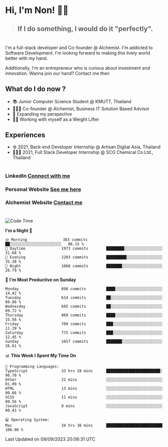 # Hi, I'm Non! 🖐🏻

> ## If I do something, I would do it "perfectly".

#

I'm a full-stack developer and Co-founder @ Alchemist. I'm addicted to Software Development. I'm looking forward to making this lively world better with my hand.

Additionally, I'm an entrepreneur who is curious about investment and innovation. Wanna join our hand? Contact me then

## What do I do now ?

- 📚 Junior Computer Science Student @ KMUTT, Thailand
- 🧑🏻‍💻 Co-founder @ Alchemist, Business IT Solution Based Advisor
- 🌈 Expanding my perspective
- 🏋🏻 Working with myself as a Weight Lifter

## Experiences

- ⚙️ 2021, Back-end Developer Internship @ Artisan Digital Asia, Thailand
- 🧑🏻‍💻 2021, Full Stack Developer Internship @ SCG Chemical Co.Ltd., Thailand

#

### LinkedIn [Connect with me](https://www.linkedin.com/in/non-nontra/)

### Personal Website [See me here](https://nonnontra.com/)

### Alchemist Website [Contact me](https://alchemist-softwarehouse.co/)

#

<!--START_SECTION:waka-->
![Code Time](http://img.shields.io/badge/Code%20Time-3%2C059%20hrs%2058%20mins-blue)

**I'm a Night 🦉** 

```text
🌞 Morning                383 commits         ██░░░░░░░░░░░░░░░░░░░░░░░   06.15 % 
🌆 Daytime                1973 commits        ████████░░░░░░░░░░░░░░░░░   31.68 % 
🌃 Evening                2203 commits        █████████░░░░░░░░░░░░░░░░   35.38 % 
🌙 Night                  1668 commits        ███████░░░░░░░░░░░░░░░░░░   26.79 % 
```
📅 **I'm Most Productive on Sunday** 

```text
Monday                   898 commits         ████░░░░░░░░░░░░░░░░░░░░░   14.42 % 
Tuesday                  614 commits         ██░░░░░░░░░░░░░░░░░░░░░░░   09.86 % 
Wednesday                605 commits         ██░░░░░░░░░░░░░░░░░░░░░░░   09.72 % 
Thursday                 969 commits         ████░░░░░░░░░░░░░░░░░░░░░   15.56 % 
Friday                   709 commits         ███░░░░░░░░░░░░░░░░░░░░░░   11.39 % 
Saturday                 775 commits         ███░░░░░░░░░░░░░░░░░░░░░░   12.45 % 
Sunday                   1657 commits        ███████░░░░░░░░░░░░░░░░░░   26.61 % 
```


📊 **This Week I Spent My Time On** 

```text
💬 Programming Languages: 
TypeScript               33 hrs 28 mins      ████████████████████████░   96.70 % 
Other                    22 mins             ░░░░░░░░░░░░░░░░░░░░░░░░░   01.09 % 
HTML                     13 mins             ░░░░░░░░░░░░░░░░░░░░░░░░░   00.66 % 
SCSS                     11 mins             ░░░░░░░░░░░░░░░░░░░░░░░░░   00.56 % 
JavaScript               8 mins              ░░░░░░░░░░░░░░░░░░░░░░░░░   00.43 % 

💻 Operating System: 
Mac                      34 hrs 36 mins      █████████████████████████   100.00 % 
```


 Last Updated on 09/09/2023 20:06:31 UTC
<!--END_SECTION:waka-->
